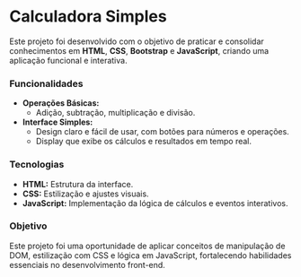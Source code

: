 # Calculadora Simples  

Este projeto foi desenvolvido com o objetivo de praticar e consolidar conhecimentos em **HTML**, **CSS**, **Bootstrap** e **JavaScript**, criando uma aplicação funcional e interativa.  

### Funcionalidades  
- **Operações Básicas:**  
  - Adição, subtração, multiplicação e divisão.  
- **Interface Simples:**  
  - Design claro e fácil de usar, com botões para números e operações.  
  - Display que exibe os cálculos e resultados em tempo real.  

### Tecnologias  
- **HTML:** Estrutura da interface.  
- **CSS:** Estilização e ajustes visuais.  
- **JavaScript:** Implementação da lógica de cálculos e eventos interativos.  

### Objetivo  
Este projeto foi uma oportunidade de aplicar conceitos de manipulação de DOM, estilização com CSS e lógica em JavaScript, fortalecendo habilidades essenciais no desenvolvimento front-end.  
